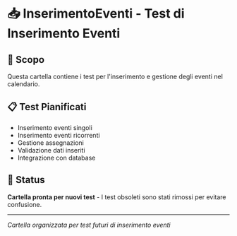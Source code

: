# 📥 InserimentoEventi - Test di Inserimento Eventi

## 🎯 Scopo
Questa cartella contiene i test per l'inserimento e gestione degli eventi nel calendario.

## 📋 Test Pianificati
- Inserimento eventi singoli
- Inserimento eventi ricorrenti
- Gestione assegnazioni
- Validazione dati inseriti
- Integrazione con database

## 🚀 Status
**Cartella pronta per nuovi test** - I test obsoleti sono stati rimossi per evitare confusione.

---
*Cartella organizzata per test futuri di inserimento eventi*

